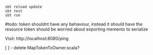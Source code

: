 ```
sbt reload update
sbt test
sbt run
```


#todo:
token shouldnt have any behaviour, instead it should have the resource
token should be worried about exporting memento to serialize

Visit: http://localhost:8080/ping


[ ] - delete MapTokenToOwner.scala?
